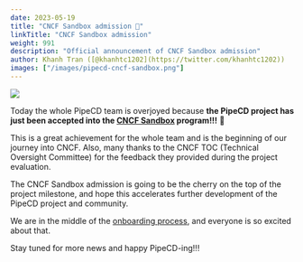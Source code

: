 ```yaml
---
date: 2023-05-19
title: "CNCF Sandbox admission 🎉"
linkTitle: "CNCF Sandbox admission"
weight: 991
description: "Official announcement of CNCF Sandbox admission"
author: Khanh Tran ([@khanhtc1202](https://twitter.com/khanhtc1202))
images: ["/images/pipecd-cncf-sandbox.png"]
---
```


![](/images/pipecd-cncf-sandbox.png)

Today the whole PipeCD team is overjoyed because __the PipeCD project has just been accepted into the [CNCF Sandbox](https://www.cncf.io/sandbox-projects/) program!!!__ 🥳

This is a great achievement for the whole team and is the beginning of our journey into CNCF. Also, many thanks to the CNCF TOC (Technical Oversight Committee) for the feedback they provided during the project evaluation.

The CNCF Sandbox admission is going to be the cherry on the top of the project milestone, and hope this accelerates further development of the PipeCD project and community.

We are in the middle of the [onboarding process](https://github.com/cncf/toc/issues/1053), and everyone is so excited about that.

Stay tuned for more news and happy PipeCD-ing!!!

